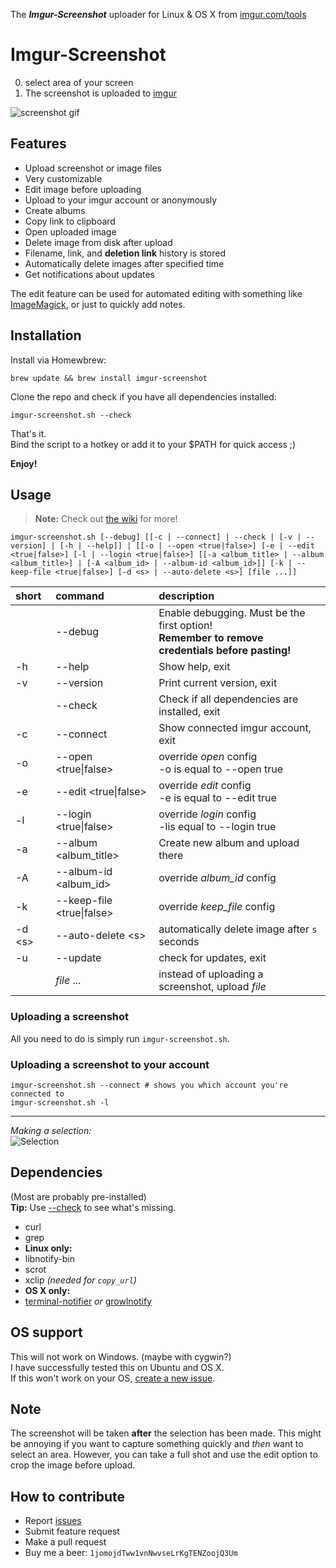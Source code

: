 The _**Imgur-Screenshot**_ uploader for Linux & OS X from [imgur.com/tools](https://imgur.com/tools)<br>

# Imgur-Screenshot

0. select area of your screen
0. The screenshot is uploaded to [imgur](https://imgur.com)

![screenshot gif](https://i.imgur.com/ozAFCyW.gif)


Features
----
* Upload screenshot or image files
* Very customizable
* Edit image before uploading
* Upload to your imgur account or anonymously
* Create albums
* Copy link to clipboard
* Open uploaded image
* Delete image from disk after upload
* Filename, link, and **deletion link** history is stored
* Automatically delete images after specified time
* Get notifications about updates

The edit feature can be used for automated editing with something like [ImageMagick](http://www.imagemagick.org/script/index.php), or just to quickly add notes.

Installation
----

Install via Homewbrew:
```shell
brew update && brew install imgur-screenshot
```

Clone the repo and check if you have all dependencies installed:

```shell
imgur-screenshot.sh --check
```

That's it.  
Bind the script to a hotkey or add it to your $PATH for quick access ;)

**Enjoy!**

Usage
----

> **Note:** Check out [the wiki](https://github.com/jomo/imgur-screenshot/wiki) for more!

```shell
imgur-screenshot.sh [--debug] [[-c | --connect] | --check | [-v | --version] | [-h | --help]] | [[-o | --open <true|false>] [-e | --edit <true|false>] [-l | --login <true|false>] [[-a <album_title> | --album <album_title>] | [-A <album_id> | --album-id <album_id>]] [-k | --keep-file <true|false>] [-d <s> | --auto-delete <s>] [file ...]]
```

| short    | command                   | description                                                                                       |
| :------- | :------------------------ | :------------------------------------------------------------------------------------------------ |
|          | --debug                   | Enable debugging. Must be the first option!<br>**Remember to remove credentials before pasting!** |
| -h       | --help                    | Show help, exit                                                                                   |
| -v       | --version                 | Print current version, exit                                                                       |
|          | --check                   | Check if all dependencies are installed, exit                                                     |
| -c       | --connect                 | Show connected imgur account, exit                                                                |
| -o       | --open <true\|false>      | override *open* config <br> -o is equal to --open true                                            |
| -e       | --edit <true\|false>      | override *edit* config <br> -e is equal to --edit true                                            |
| -l       | --login <true\|false>     | override *login* config <br> -lis equal to --login true                                           |
| -a       | --album \<album_title\>   | Create new album and upload there                                                                 |
| -A       | --album-id \<album_id\>   | override *album_id* config                                                                        |
| -k       | --keep-file <true\|false> | override *keep_file* config                                                                       |
| -d \<s\> | --auto-delete \<s\>       | automatically delete image after `s` seconds                                                      |
| -u       | --update                  | check for updates, exit                                                                           |
|          | *file* ...                | instead of uploading a screenshot, upload *file*                                                  |

### Uploading a screenshot

All you need to do is simply run `imgur-screenshot.sh`.

### Uploading a screenshot to your account

```shell
imgur-screenshot.sh --connect # shows you which account you're connected to
imgur-screenshot.sh -l
```

---

_Making a selection:_<br>
![Selection](https://i.imgur.com/3G7BmdV.png)<br>


Dependencies
----

(Most are probably pre-installed)<br>
**Tip:** Use [--check](#Installation) to see what's missing.

* curl
* grep
* **Linux only:**
* libnotify-bin
* scrot
* xclip <i>(needed for `copy_url`)</i>
* **OS X only:**
* [terminal-notifier](https://github.com/julienXX/terminal-notifier) *or* [growlnotify](http://growl.info/downloads#generaldownloads)


OS support
----

This will not work on Windows. (maybe with cygwin?)<br>
I have successfully tested this on Ubuntu and OS X.<br>
If this won't work on your OS, [create a new issue](https://github.com/jomo/imgur-screenshot/issues/new?title=add+support+for+_______&body=required+steps+to+make+it+work+on+______:).


Note
----

The screenshot will be taken **after** the selection has been made. This might be annoying if you want to capture something quickly and _then_ want to select an area.
However, you can take a full shot and use the edit option to crop the image before upload.


How to contribute
----

* Report [issues](https://github.com/jomo/imgur-screenshot/issues)
* Submit feature request
* Make a pull request
* Buy me a beer: `1jomojdTww1vnNwvseLrKgTENZoojQ3Um`